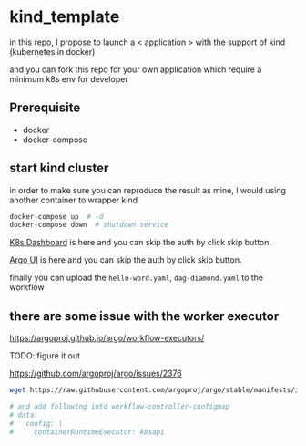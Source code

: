 # kind_template

in this repo, I propose to launch a < application > with the support of kind (kubernetes in docker)

and you can fork this repo for your own application which require a minimum k8s env for developer

## Prerequisite

- docker
- docker-compose

## start kind cluster

in order to make sure you can reproduce the result as mine, I would using another container to wrapper kind

```bash
docker-compose up  # -d
docker-compose down  # shutdown service
```

[K8s Dashboard](http://127.0.0.1:8001/api/v1/namespaces/kubernetes-dashboard/services/https:kubernetes-dashboard:/proxy/#/login) is here and you can skip the auth by click skip button.

[Argo UI](http://localhost:2746/) is here and you can skip the auth by click skip button.

finally you can upload the `hello-word.yaml`, `dag-diamond.yaml` to the workflow

## there are some issue with the worker executor

https://argoproj.github.io/argo/workflow-executors/

TODO: figure it out

https://github.com/argoproj/argo/issues/2376

```bash
wget https://raw.githubusercontent.com/argoproj/argo/stable/manifests/install.yaml 

# and add following into workflow-controller-configmap
# data:
#   config: |
#     containerRuntimeExecutor: k8sapi
```
